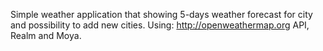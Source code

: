 Simple weather application that showing 5-days weather forecast for city and possibility to add new cities. 
Using: http://openweathermap.org API, Realm and Moya.
